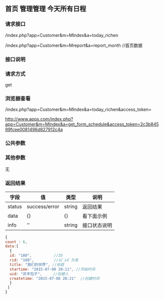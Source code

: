 ## 首页 管理管理 今天所有日程
### **请求接口**
/index.php?app=Customer&m=MIndex&a=today_richen

/index.php?app=Customer&m=Mreport&a=report_month  //首页数据

### **接口说明**

### **请求方式**
get

### **浏览器查看**
/index.php?app=Customer&m=MIndex&a=today_richen&access_token=

http://www.apps.com/index.php?app=Customer&m=MIndex&a=get_form_schedule&access_token=2c3b84599fcee0081496d827912c4a

### **公共参数** 

### **其他参数**
无


### **返回结果**
|字段       |值             |类型    |说明           |
| --------- |--------      |--------|--------       |
|status     |success/error |string |返回结果         |
|data       |{}| {} |看下面示例 |
|info       | '' | string | 接口状态说明  |

``` javascript
{
count : 6,
data:[
  {
  id: "188",          //ID
  rid: "188",         //以`id`为准
  title: "我们的世界", //标题
  startime: "2015-07-08 20:11", //开始时间
  uid: "庆丰包子",     //创建人
  createtime: "2015-07-08 20:21"  //创建时间
  }
 ]
}